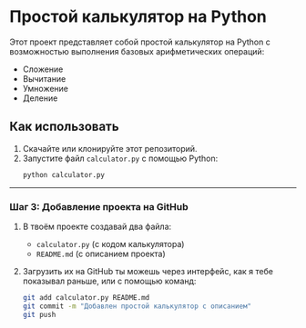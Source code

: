 # Простой калькулятор на Python

Этот проект представляет собой простой калькулятор на Python с возможностью выполнения базовых арифметических операций:

- Сложение
- Вычитание
- Умножение
- Деление

## Как использовать

1. Скачайте или клонируйте этот репозиторий.
2. Запустите файл `calculator.py` с помощью Python:
   ```bash
   python calculator.py

---

### **Шаг 3: Добавление проекта на GitHub**

1. В твоём проекте создавай два файла:
   - `calculator.py` (с кодом калькулятора)
   - `README.md` (с описанием проекта)

2. Загрузить их на GitHub ты можешь через интерфейс, как я тебе показывал раньше, или с помощью команд:

   ```bash
   git add calculator.py README.md
   git commit -m "Добавлен простой калькулятор с описанием"
   git push
